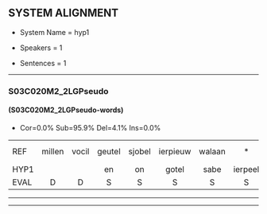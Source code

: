 
## SYSTEM ALIGNMENT

- System Name = hyp1

- Speakers = 1

- Sentences = 1

---

### S03C020M2_2LGPseudo

#### (S03C020M2_2LGPseudo-words)

- Cor=0.0%	Sub=95.9%	Del=4.1%	Ins=0.0%

|  |  |  |  |  |  |  |  |  |  |  |  |  |  |  |  |  |  |  |  |  |  |  |  |  |  |  |  |  |  |  |  |  |  |  |  |  |  |  |  |  |  |  |  |  |  |  |  |  |  |
|:--- |:---:|:---:|:---:|:---:|:---:|:---:|:---:|:---:|:---:|:---:|:---:|:---:|:---:|:---:|:---:|:---:|:---:|:---:|:---:|:---:|:---:|:---:|:---:|:---:|:---:|:---:|:---:|:---:|:---:|:---:|:---:|:---:|:---:|:---:|:---:|:---:|:---:|:---:|:---:|:---:|:---:|:---:|:---:|:---:|:---:|:---:|:---:|:---:|:---:|
| REF | millen | vocil | geutel | sjobel | ierpieuw | walaan | * | erke | haweel | saarweng | gevicht | eemde | bepoud | *s | orstalk*(ontslag) | veten*(vatten) | gefouw | * | vurpaand | *s | nizung | fiewon | *s | kneurem | vawaai | *s | zwieten | foetbans | *s | oonste | *s | muider | grijnken | *s | schielstaug | *s | vloender | milste | veurder | kloeien | ulen | orponk | schodig | ijpo | menuur | spreikje | hiffreeuw | wooien | *s |
| HYP1 |  |  | en | on | gotel | sabe | ierpeel | walangen | erpen | ere | awe | aren | geviegt | en | bel | omgat | eu? | ggefold | raee | i | wan | ere | ay | stren | speken | goed | maes | oleste | adar | gliet | dal | o | oud | da | eer | en | er | bn | n | door | daoek | obi | b | e | er | sprekje | ie | vrag | hoi |
| EVAL | D | D | S | S | S | S | S | S | S | S | S | S | S | S | S | S | S | S | S | S | S | S | S | S | S | S | S | S | S | S | S | S | S | S | S | S | S | S | S | S | S | S | S | S | S | S | S | S | S |
---

---
